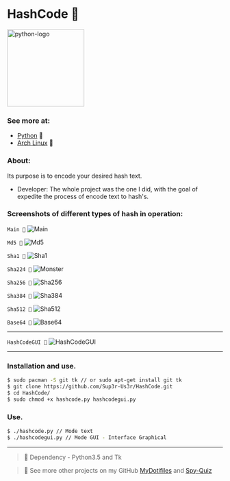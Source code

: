 # HashCode 
<img alt="python-logo" width="180" src="https://raw.githubusercontent.com/Sup3r-Us3r/HashCode/master/Screenshots/python-logo.png">

### See more at:

* [Python](https://www.python.org/) 
* [Arch Linux](https://www.archlinux.org/) 

### About:

Its purpose is to encode your desired hash text.

* Developer: The whole project was the one I did, with the goal of expedite the process of encode text to hash's.

### Screenshots of different types of hash in operation:

`Main `
![Main][screenshot1]

`Md5 `
![Md5][screenshot2]

`Sha1 `
![Sha1][screenshot3]

`Sha224 `
![Monster][screenshot4]

`Sha256 `
![Sha256][screenshot5]

`Sha384 `
![Sha384][screenshot6]

`Sha512 `
![Sha512][screenshot7]

`Base64 `
![Base64][screenshot8]

----------------------
`HashCodeGUI `
![HashCodeGUI][screenshot9]

----------------------

[screenshot1]:https://raw.githubusercontent.com/Sup3r-Us3r/HashCode/master/Screenshots/2016-11-11-16%3A05%3A55.png
[screenshot2]:https://raw.githubusercontent.com/Sup3r-Us3r/HashCode/master/Screenshots/2016-11-11-16%3A06%3A06.png
[screenshot3]:https://raw.githubusercontent.com/Sup3r-Us3r/HashCode/master/Screenshots/2016-11-11-16%3A06%3A16.png
[screenshot4]:https://raw.githubusercontent.com/Sup3r-Us3r/HashCode/master/Screenshots/2016-11-11-16%3A06%3A27.png
[screenshot5]:https://raw.githubusercontent.com/Sup3r-Us3r/HashCode/master/Screenshots/2016-11-11-16%3A06%3A41.png
[screenshot6]:https://raw.githubusercontent.com/Sup3r-Us3r/HashCode/master/Screenshots/2016-11-11-16%3A06%3A58.png
[screenshot7]:https://raw.githubusercontent.com/Sup3r-Us3r/HashCode/master/Screenshots/2016-11-11-16%3A07%3A15.png
[screenshot8]:https://raw.githubusercontent.com/Sup3r-Us3r/HashCode/master/Screenshots/2016-11-11-16%3A07%3A34.png
[screenshot9]:https://raw.githubusercontent.com/Sup3r-Us3r/HashCode/master/Screenshots/2016-12-03-20%3A15%3A36.png

### Installation and use.

```sh
$ sudo pacman -S git tk // or sudo apt-get install git tk
$ git clone https://github.com/Sup3r-Us3r/HashCode.git
$ cd HashCode/
$ sudo chmod +x hashcode.py hashcodegui.py
```
### Use.
```sh
$ ./hashcode.py // Mode text
$ ./hashcodegui.py // Mode GUI - Interface Graphical
```
---------------------

>  Dependency - Python3.5 and Tk

>  See more other projects on my GitHub [MyDotifiles](https://github.com/Sup3r-Us3r/MyDotfiles) and [Spy-Quiz](https://github.com/Sup3r-Us3r/Spy-Quiz)
